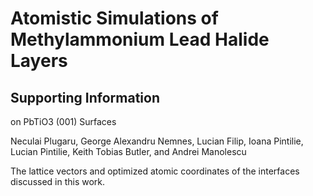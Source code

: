 

# Atomistic Simulations of Methylammonium Lead Halide Layers

## Supporting Information
on PbTiO3 (001) Surfaces

Neculai Plugaru, George Alexandru Nemnes, Lucian Filip, Ioana Pintilie, Lucian Pintilie, Keith Tobias Butler, and Andrei Manolescu


The lattice vectors and optimized atomic coordinates of the interfaces discussed in this work.
